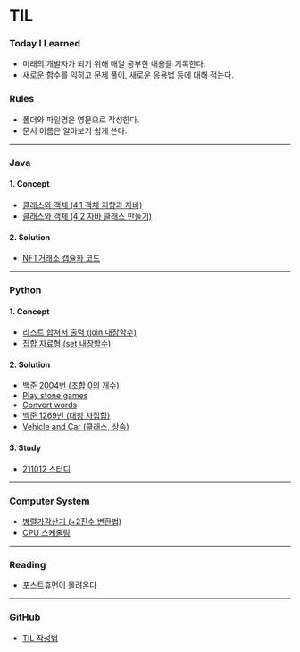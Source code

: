 # TIL
### Today I Learned

- 미래의 개발자가 되기 위해 매일 공부한 내용을 기록한다.
- 새로운 함수를 익히고 문제 풀이, 새로운 응용법 등에 대해 적는다.

### Rules
- 폴더와 파일명은 영문으로 작성한다.
- 문서 이름은 알아보기 쉽게 쓴다.
***
### Java

#### 1. Concept
- [클래스와 객체 (4.1 객체 지향과 자바)](https://github.com/yoo86/TIL/blob/main/Java/%ED%81%B4%EB%9E%98%EC%8A%A4%EC%99%80%EA%B0%9D%EC%B2%B4_%EA%B0%9D%EC%B2%B4%EC%A7%80%ED%96%A5%EA%B3%BC%EC%9E%90%EB%B0%94.md)
- [클래스와 객체 (4.2 자바 클래스 만들기)](https://github.com/yoo86/TIL/blob/main/Java/%ED%81%B4%EB%9E%98%EC%8A%A4%EC%99%80%EA%B0%9D%EC%B2%B4_%EC%9E%90%EB%B0%94%ED%81%B4%EB%9E%98%EC%8A%A4%EB%A7%8C%EB%93%A4%EA%B8%B0.md)
#### 2. Solution
- [NFT거래소 캡슐화 코드](https://github.com/yoo86/TIL/blob/main/Java/NFTmarket.md)
***

### Python

#### 1. Concept
- [리스트 합쳐서 출력 (join 내장함수)](https://github.com/yoo86/TIL/blob/main/Python/join%EB%82%B4%EC%9E%A5%ED%95%A8%EC%88%98.md)
- [집합 자료형 (set 내장함수)](https://github.com/yoo86/TIL/blob/main/Python/set_%EC%9E%90%EB%A3%8C%ED%98%95.md)
#### 2. Solution
- [백준 2004번 (조합 0의 개수)](https://github.com/yoo86/TIL/blob/main/Python/baekjoon_2004.md)
- [Play stone games](https://github.com/yoo86/TIL/blob/main/Python/play_stone_games.md)
- [Convert words](https://github.com/yoo86/TIL/blob/main/Python/Convert_words.md)
- [백준 1269번 (대칭 차집합)](https://github.com/yoo86/TIL/blob/main/Python/baekjoon_1269.md)
- [Vehicle and Car (클래스, 상속)](https://github.com/yoo86/TIL/blob/main/Python/Vehicle_and_Car.md)
#### 3. Study
- [211012 스터디](https://github.com/yoo86/TIL/blob/main/Python_study/211012_study.md)
***

### Computer System
- [병렬가감산기 (+2진수 변환법)](https://github.com/yoo86/TIL/blob/main/Computer_System/%EB%B3%91%EB%A0%AC%EA%B0%80%EA%B0%90%EC%82%B0%EA%B8%B0(2%EC%A7%84%EC%88%98_%EB%B3%80%ED%99%98%EB%B2%95_%ED%8F%AC%ED%95%A8).md)
- [CPU 스케줄링](https://github.com/yoo86/TIL/blob/main/Computer_System/CPU%EC%8A%A4%EC%BC%80%EC%A4%84%EB%A7%81.md)
***

### Reading
- [포스트휴먼이 몰려온다](https://github.com/yoo86/TIL/blob/main/Reading/posthuman.md)
***

### GitHub
- [TIL 작성법](https://github.com/yoo86/TIL/blob/1be10e65e9a751a117fef76d808f87b435a10e58/GitHub.md)

